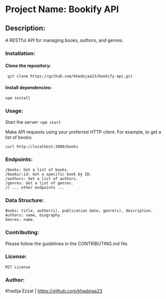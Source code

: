 # Project Name: Bookify API

## Description:
A RESTful API for managing books, authors, and genres.

### Installation:

#### Clone the repository: 

``` git clone https://github.com/khadejaa23/bookify-api.git```

#### Install dependencies: 

```npm install```

### Usage:

Start the server: ```npm start```

Make API requests using your preferred HTTP client. For example, to get a list of books:

```curl http://localhost:3000/books```

### Endpoints:
```
/books: Get a list of books.
/books/:id: Get a specific book by ID.
/authors: Get a list of authors.
/genres: Get a list of genres.
// ... other endpoints ...
```
### Data Structure:
```
Books: title, author(s), publication date, genre(s), description.
Authors: name, biography.
Genres: name.
```

### Contributing:
Please follow the guidelines in the CONTRIBUTING.md file.

### License:

```MIT License```

### Author:
Khadija Ezzat | https://github.com/khadejaa23
